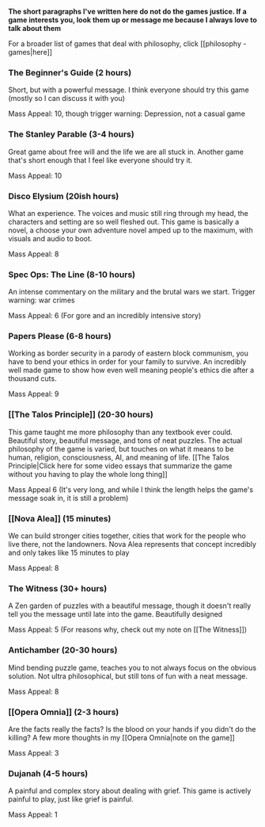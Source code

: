 **The short paragraphs I've written here do not do the games justice. If a game interests you, look them up or message me because I always love to talk about them**

For a broader list of games that deal with philosophy, click [[philosophy - games|here]]

### The Beginner's Guide (2 hours)

Short, but with a powerful message. I think everyone should try this game (mostly so I can discuss it with you) 

Mass Appeal: 10, though trigger warning: Depression, not a casual game

### The Stanley Parable (3-4 hours)

Great game about free will and the life we are all stuck in. Another game that's short enough that I feel like everyone should try it.

Mass Appeal: 10

### Disco Elysium (20ish hours)

What an experience. The voices and music still ring through my head, the characters and setting are so well fleshed out. This game is basically a novel, a choose your own adventure novel amped up to the maximum, with visuals and audio to boot.

Mass Appeal: 8

### Spec Ops: The Line (8-10 hours)

An intense commentary on the military and the brutal wars we start. Trigger warning: war crimes

Mass Appeal: 6 (For gore and an incredibly intensive story)

### Papers Please (6-8 hours)

Working as border security in a parody of eastern block communism, you have to bend your ethics in order for your family to survive. An incredibly well made game to show how even well meaning people's ethics die after a thousand cuts.

Mass Appeal: 9

### [[The Talos Principle]] (20-30 hours)

This game taught me more philosophy than any textbook ever could. Beautiful story, beautiful message, and tons of neat puzzles. The actual philosophy of the game is varied, but touches on what it means to be human, religion, consciousness, AI, and meaning of life. [[The Talos Principle|Click here for some video essays that summarize the game without you having to play the whole long thing]]

Mass Appeal 6 (It's very long, and while I think the length helps the game's message soak in, it is still a problem)

### [[Nova Alea]] (15 minutes)

We can build stronger cities together, cities that work for the people who live there, not the landowners. Nova Alea represents that concept incredibly and only takes like 15 minutes to play

Mass Appeal: 8

### The Witness (30+ hours)

A Zen garden of puzzles with a beautiful message, though it doesn't really tell you the message until late into the game. Beautifully designed

Mass Appeal: 5 (For reasons why, check out my note on [[The Witness]])

### Antichamber (20-30 hours)

Mind bending puzzle game, teaches you to not always focus on the obvious solution. Not ultra philosophical, but still tons of fun with a neat message.

Mass Appeal: 8

### [[Opera Omnia]] (2-3 hours)

Are the facts really the facts? Is the blood on your hands if you didn't do the killing? A few more thoughts in my [[Opera Omnia|note on the game]]

Mass Appeal: 3

### Dujanah (4-5 hours)

A painful and complex story about dealing with grief. This game is actively painful to play, just like grief is painful.

Mass Appeal: 1
